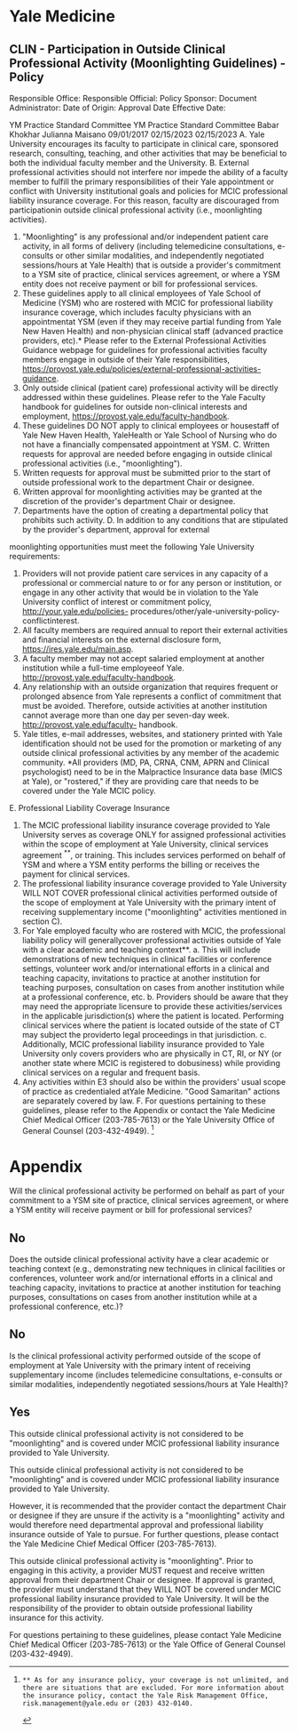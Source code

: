 # Yale Medicine 

## CLIN - Participation in Outside Clinical Professional Activity (Moonlighting Guidelines) - Policy

Responsible Office:
Responsible Official:
Policy Sponsor:
Document Administrator:
Date of Origin:
Approval Date
Effective Date:

YM Practice Standard Committee
YM Practice Standard Committee
Babar Khokhar
Julianna Maisano
09/01/2017
02/15/2023
02/15/2023
A. Yale University encourages its faculty to participate in clinical care, sponsored research, consulting, teaching, and other activities that may be beneficial to both the individual faculty member and the University.
B. External professional activities should not interfere nor impede the ability of a faculty member to fulfill the primary responsibilities of their Yale appointment or conflict with University institutional goals and policies for MCIC professional liability insurance coverage. For this reason, faculty are discouraged from participationin outside clinical professional activity (i.e., moonlighting activities).

1. "Moonlighting" is any professional and/or independent patient care activity, in all forms of delivery (including telemedicine consultations, e-consults or other similar modalities, and independently negotiated sessions/hours at Yale Health) that is outside a provider's commitment to a YSM site of practice, clinical services agreement, or where a YSM entity does not receive payment or bill for professional services.
2. These guidelines apply to all clinical employees of Yale School of Medicine (YSM) who are rostered with MCIC for professional liability insurance coverage, which includes faculty physicians with an appointmentat YSM (even if they may receive partial funding from Yale New Haven Health) and non-physician clinical staff (advanced practice providers, etc).* Please refer to the External Professional Activities Guidance webpage for guidelines for professional activities faculty members engage in outside of their Yale responsibilities, https://provost.yale.edu/policies/external-professional-activities-guidance.
3. Only outside clinical (patient care) professional activity will be directly addressed within these guidelines. Please refer to the Yale Faculty handbook for guidelines for outside non-clinical interests and employment, https://provost.yale.edu/faculty-handbook.
4. These guidelines DO NOT apply to clinical employees or housestaff of Yale New Haven Health, YaleHealth or Yale School of Nursing who do not have a financially compensated appointment at YSM.
C. Written requests for approval are needed before engaging in outside clinical professional activities (i.e., "moonlighting").
5. Written requests for approval must be submitted prior to the start of outside professional work to the department Chair or designee.
6. Written approval for moonlighting activities may be granted at the discretion of the provider's department Chair or designee.
7. Departments have the option of creating a departmental policy that prohibits such activity.
D. In addition to any conditions that are stipulated by the provider's department, approval for external

moonlighting opportunities must meet the following Yale University requirements:

1. Providers will not provide patient care services in any capacity of a professional or commercial nature to or for any person or institution, or engage in any other activity that would be in violation to the Yale University conflict of interest or commitment policy, http://your.yale.edu/policies- procedures/other/yale-university-policy-conflictinterest.
2. All faculty members are required annual to report their external activities and financial interests on the external disclosure form, https://ires.yale.edu/main.asp.
3. A faculty member may not accept salaried employment at another institution while a full-time employeeof Yale. http://provost.yale.edu/faculty-handbook.
4. Any relationship with an outside organization that requires frequent or prolonged absence from Yale represents a conflict of commitment that must be avoided. Therefore, outside activities at another institution cannot average more than one day per seven-day week. http://provost.yale.edu/faculty- handbook.
5. Yale titles, e-mail addresses, websites, and stationery printed with Yale identification should not be used for the promotion or marketing of any outside clinical professional activities by any member of the academic community.
*All providers (MD, PA, CRNA, CNM, APRN and Clinical psychologist) need to be in the Malpractice Insurance data base (MICS at Yale), or "rostered," if they are providing care that needs to be covered under the Yale MCIC policy.

E. Professional Liability Coverage Insurance

1. The MCIC professional liability insurance coverage provided to Yale University serves as coverage ONLY for assigned professional activities within the scope of employment at Yale University, clinical services agreement ${ }^{* *}$, or training. This includes services performed on behalf of YSM and where a YSM entity performs the billing or receives the payment for clinical services.
2. The professional liability insurance coverage provided to Yale University WILL NOT COVER professional clinical activities performed outside of the scope of employment at Yale University with the primary intent of receiving supplementary income ("moonlighting" activities mentioned in section C).
3. For Yale employed faculty who are rostered with MCIC, the professional liability policy will generallycover professional activities outside of Yale with a clear academic and teaching context**.
a. This will include demonstrations of new techniques in clinical facilities or conference settings, volunteer work and/or international efforts in a clinical and teaching capacity, invitations to practice at another institution for teaching purposes, consultation on cases from another institution while at a professional conference, etc.
b. Providers should be aware that they may need the appropriate licensure to provide these activities/services in the applicable jurisdiction(s) where the patient is located. Performing clinical services where the patient is located outside of the state of CT may subject the providerto legal proceedings in that jurisdiction.
c. Additionally, MCIC professional liability insurance provided to Yale University only covers providers who are physically in CT, RI, or NY (or another state where MCIC is registered to dobusiness) while providing clinical services on a regular and frequent basis.
4. Any activities within E3 should also be within the providers' usual scope of practice as credentialed atYale Medicine. "Good Samaritan" actions are separately covered by law.
F. For questions pertaining to these guidelines, please refer to the Appendix or contact the Yale Medicine Chief Medical Officer (203-785-7613) or the Yale University Office of General Counsel (203-432-4949).
[^0]
[^0]:    ** As for any insurance policy, your coverage is not unlimited, and there are situations that are excluded. For more information about the insurance policy, contact the Yale Risk Management Office, risk.management@yale.edu or (203) 432-0140.

# Appendix 

Will the clinical professional activity be performed on behalf as part of your commitment to a YSM site of practice, clinical services agreement, or where a YSM entity will receive payment or bill for professional services?

## No

Does the outside clinical professional activity have a clear academic or teaching context (e.g., demonstrating new techniques in clinical facilities or conferences, volunteer work and/or international efforts in a clinical and teaching capacity, invitations to practice at another institution for teaching purposes, consultations on cases from another institution while at a professional conference, etc.)?

## No

Is the clinical professional activity performed outside of the scope of employment at Yale University with the primary intent of receiving supplementary income (includes telemedicine consultations, e-consults or similar modalities, independently negotiated sessions/hours at Yale Health)?

## Yes

This outside clinical professional activity is not considered to be "moonlighting" and is covered under MCIC professional liability insurance provided to Yale University.

This outside clinical professional activity is not considered to be "moonlighting" and is covered under MCIC professional liability insurance provided to Yale University.

However, it is recommended that the provider contact the department Chair or designee if they are unsure if the activity is a "moonlighting" activity and would therefore need departmental approval and professional liability insurance outside of Yale to pursue. For further questions, please contact the Yale Medicine Chief Medical Officer (203-785-7613).

This outside clinical professional activity is "moonlighting". Prior to engaging in this activity, a provider MUST request and receive written approval from their department Chair or designee. If approval is granted, the provider must understand that they WILL NOT be covered under MCIC professional liability insurance provided to Yale University. It will be the responsibility of the provider to obtain outside professional liability insurance for this activity.

For questions pertaining to these guidelines, please contact Yale Medicine Chief Medical Officer (203-785-7613) or the Yale Office of General Counsel (203-432-4949).
